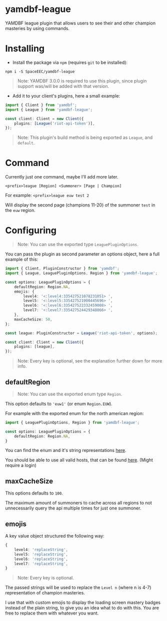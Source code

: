 # yamdbf-league
YAMDBF league plugin that allows users to see their and other champion masteries by using commands.

# Installing
- Install the package via `npm` (requires `git` to be installed):
```
npm i -S SpaceEEC/yamdbf-league
```
> Note: YAMDBF 3.0.0 is required to use this plugin, since plugin support was/will be added with that version.

- Add it to your client's plugins, here a small example:
```ts
import { Client } from 'yamdbf';
import { League } from 'yamdbf-league';

const client: Client = new Client({
	plugins: [League('riot-api-token')],
});
```
> Note: This plugin's build method is being exported as `League`, and `default`.

# Command
Currently just one command, maybe I'll add more later.

`<prefix>league [Region] <Summoner> [Page | Champion]`

For example: `<prefix>league euw test 2`

Will display the second page (champions 11-20) of the summoner `test` in the `euw` region.

# Configuring
> Note: You can use the exported type `LeaguePluginOptions`.

You can pass the plugin as second parameter an options object, here a full example of this:

```ts
import { Client, PluginConstructor } from 'yamdbf';
import { League, LeaguePluginOptions, Region } from 'yamdbf-league';

const options: LeaguePluginOptions = {
	defaultRegion: Region.NA,
	emojis: {
		level4: '<:level4:335427521078231051> ',
		level5: '<:level5:335427521900445696> ',
		level6: '<:level6:335427522332459008> ',
		level7: '<:level7:335427524429348866> ',
	},
	maxCacheSize: 50,
};

const league: PluginConstructor = League('riot-api-token', options);

const client: Client = new Client({
	plugins: [league],
});
```
> Note: Every key is optional, see the explanation further down for more info.

## defaultRegion
> Note: You can use the exported enum type `Region`.

This option defaults to `'euw1'` (or enum `Region.EUW`).

For example with the exported enum for the north american region:
```ts
import { LeaguePluginOptions, Region } from 'yamdbf-league';

const options: LeaguePluginOptions = {
	defaultRegion: Region.NA,
}
```
You can find the enum and it's string representations [here](src/types/Region.ts).

You should be able to use all valid hosts, that can be found [here](https://developer.riotgames.com/regional-endpoints.html). (Might require a login)

## maxCacheSize
This options defaults to `100`.

The maximum amount of summoners to cache across all regions to not unnecessarily query the api multiple times for just one summoner.

## emojis
A key value object structured the following way:
```ts
{
	level4: 'replaceString',
	level5: 'replaceString',
	level6: 'replaceString',
	level7: 'replaceString',
}
```
>Note: Every key is optional.

The passed strings will be used to replace the `Level n` (where n is 4-7) representation of champion masteries.

I use that with custom emojis to display the loading screen mastery badges instead of the plain string, to give you an idea what to do with this.
You are free to replace them with whatever you want.